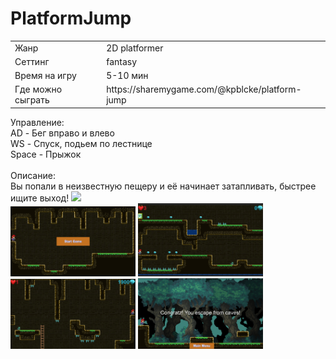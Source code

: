 # PlatformJump
<div width="300">
<table>
<tr>
<td>Жанр</td><td>2D platformer</td>
</tr>
<tr><td>Сеттинг </td><td>fantasy</td>
</tr>
<tr>
<td>Время на игру</td> <td>5-10 мин</td>
</tr>
<tr>
<td>Где можно сыграть</td> <td>https://sharemygame.com/@kpblcke/platform-jump</td>
</tr>
</table>
</div>
Управление:</br>
AD - Бег вправо и влево</br>
WS - Спуск, подьем по лестнице</br>
Space - Прыжок</br>
</br>
Описание:</br>
Вы попали в неизвестную пещеру и её начинает затапливать, быстрее ищите выход!

<img src="Showcase/PlatformJump.gif" width="300" >

<div>
<img src="Showcase/menu.png" width="200">
<img src="Showcase/1.png" width="200">
<img src="Showcase/2.png" width="200">
<img src="Showcase/win.png" width="200">
</div>
